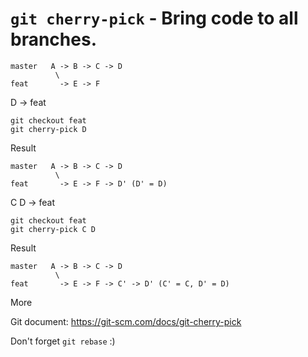 # ``git cherry-pick`` - Bring code to all branches.

    master   A -> B -> C -> D
              \
    feat       -> E -> F
  
D -> feat
 
    git checkout feat
    git cherry-pick D
  
Result
 
    master   A -> B -> C -> D
              \
    feat       -> E -> F -> D' (D' = D)

C D -> feat

    git checkout feat
    git cherry-pick C D
  
Result
 
    master   A -> B -> C -> D
              \
    feat       -> E -> F -> C' -> D' (C' = C, D' = D)
    
More
 
Git document: https://git-scm.com/docs/git-cherry-pick

Don't forget ``git rebase`` :)
